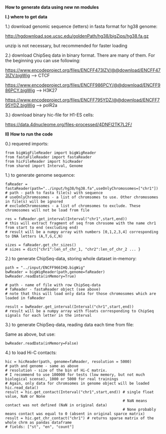 **How to generate data using new nn modules**

**I.) where to get data**

1.) download genomic sequence (letters) in fasta format for hg38 genome:

http://hgdownload.soe.ucsc.edu/goldenPath/hg38/bigZips/hg38.fa.gz

unzip is not necessary, but recommended for faster loading

2.) download ChipSeq data in binary format. 
There are many of them. For the beginning you can use following:

https://www.encodeproject.org/files/ENCFF473IZV/@@download/ENCFF473IZV.bigWig --> CTCF

https://www.encodeproject.org/files/ENCFF986PCY/@@download/ENCFF986PCY.bigWig --> H3K27

https://www.encodeproject.org/files/ENCFF795YDZ/@@download/ENCFF795YDZ.bigWig --> polR2a

3.) download binary hic-file for H1-ES cells:

https://data.4dnucleome.org/files-processed/4DNFI2TK7L2F/

**II) How to run the code**

0.) requered imports:

    from bigWigFileReader import bigWigReader
    from fastaFileReader import fastaReader
    from hicFileReader import hicReader
    from shared import Interval, Genome

1.) to generate genome sequence:

    faReader = fastaReader(path="../input/hg38/hg38.fa",useOnlyChromosomes=["chr1"])
    # path - path to fasta file(s) with sequence
    # useOnlyChromosomes - a list of chromsomes to use. Other chromosomes in file(s) will be ignored
    # excludeChromosomes - a list of chromsomes to exclude. These chromosomes will not be load from file

    res = faReader.get_interval(Interval("chr1",start,end))
    # this will extract fragment of seq from chrosome with the name chr1 from start to end (excluding end)
    # result will be a numpy array with numbers [0,1,2,3,4] corresponding to DNA letters (A,T,G,C,N)

    sizes = faReader.get_chr_sizes()
    # sizes = dict{"chr1":len_of_chr_1, "chr2":len_of_chr_2 ... }

2.) to generate ChipSeq-data, storing whole dataset in-memory:

    path = "../input/ENCFF966IHQ.bigWig"
    bwReader = bigWigReader(path,genome=faReader)
    bwReader.readData(inMemory=True)

    # path - name of file with row ChipSeq-data
    # faReader - fastaReader object (see above)
    # note that this will load only data for those chromosomes which are loaded in faReader

    result = bwReader.get_interval(Interval("chr1",start,end))
    # result will be a numpy array with floats corresponding to ChipSeq signals for each letter in the interval

3.) to generate ChipSeq-data, reading data each time from file:

Same as above, but use:

    bwReader.readData(inMemory=False)

4.) to load Hi-C contacts:

    hic = hicReader(path, genome=faReader, resolution = 5000)
    # path and genome - same as above
    # resolution - size of the bin of Hi-C matrix.
    # I recommend to use 100000 for tests (low memory, but not much biological scense), 1000 or 5000 for real trainings
    # Again, only data for chromsomes in genome object will be loaded
    hic.read_data()
    result = hic.get_contact(Interval("chr1",start,end)) # single float value, NaN or None
                                                         # NaN means contact was not defined (NaN in original data)
                                                         # None probably means contact was equal to 0 (absent in original sparce matrix)
    result = hic.get_chr_contact("chr1") # returns sparse matrix of the whole chrm as pandas dataframe
    # fields: ["st", "en", "count"]
